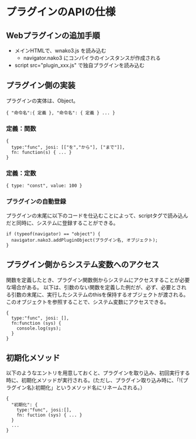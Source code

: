 # プラグインのAPIの仕様

## Webプラグインの追加手順

- メインHTMLで、wnako3.js を読み込む
  - navigator.nako3 にコンパイラのインスタンスが作成される
- script src="plugin_xxx.js" で独自プラグインを読み込む

## プラグイン側の実装

プラグインの実体は、Object。

```
{ "命令名":{ 定義 }, "命令名": { 定義 } ... }
```

### 定義：関数

```
{
  type:"func", josi: [["を","から"], ["まで"]],
  fn: function(s) { ... }
}
```

### 定義：定数

```
{ type: "const", value: 100 }
```

### プラグインの自動登録

プラグインの末尾に以下のコードを仕込むことによって、scriptタグで読み込んだと同時に、システムに登録することができる。

```
if (typeof(navigator) == "object") {
  navigator.nako3.addPluginObject(プラグイン名, オブジェクト);
}
```

## プラグイン側からシステム変数へのアクセス

関数を定義したとき、プラグイン関数側からシステムにアクセスすることが必要な場合がある。
以下は、引数のない関数を定義した例だが、必ず、必要とされる引数の末尾に、実行したシステムのthisを保持するオブジェクトが渡される。
このオブジェクトを参照することで、システム変数にアクセスできる。

```
{
  type:"func", josi: [],
  fn:function (sys) {
    console.log(sys);
  }
}
```

## 初期化メソッド

以下のようなエントリを用意しておくと、プラグインを取り込み、初回実行する時に、初期化メソッドが実行される。(ただし、プラグイン取り込み時に、「!{プラグイン名}:初期化」というメソッド名にリネームされる。）

```
{
  "初期化": {
    type:"func", josi:[],
    fn: fuction (sys) { ... }
  }
  ...
}
```







